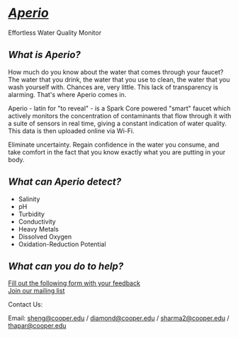 <h1><i><a href="http://goo.gl/TDbZAM">Aperio</a></i></h1>

Effortless Water Quality Monitor


<h2><i>What is Aperio?</i></h2>

How much do you know about the water that comes through your faucet? The water that you drink, the water that you use to clean, the water that you wash yourself with. Chances are, very little. This lack of transparency is alarming. That's where Aperio comes in.

Aperio - latin for "to reveal" - is a Spark Core powered "smart" faucet which actively monitors the concentration of contaminants that flow through it with a suite of sensors in real time, giving a constant indication of water quality. This data is then uploaded online via Wi-Fi.

Eliminate uncertainty. Regain confidence in the water you consume, and take comfort in the fact that you know exactly what you are putting in your body.


<h2><i>What can Aperio detect?</i></h2>
<ul>
    <li>Salinity</li>
    <li>pH</li>
    <li>Turbidity</li>
    <li>Conductivity</li>
    <li>Heavy Metals</li>
    <li>Dissolved Oxygen</li>
    <li>Oxidation-Reduction Potential</li>
</ul>

<h2><i>What can you do to help?</i></h2>

<a href = "https://docs.google.com/forms/d/1HeRHL_nfaWCiucivamLQRrQ1IytfewS_WrG4w0mw35Q/viewform?c=0&w=1">Fill out the following form with your feedback</a>	
<a href = "http://goo.gl/forms/wLT95YV6HY">Join our mailing list</a>

Contact Us:

Email: sheng@cooper.edu / diamond@cooper.edu / sharma2@cooper.edu / thapar@cooper.edu 
